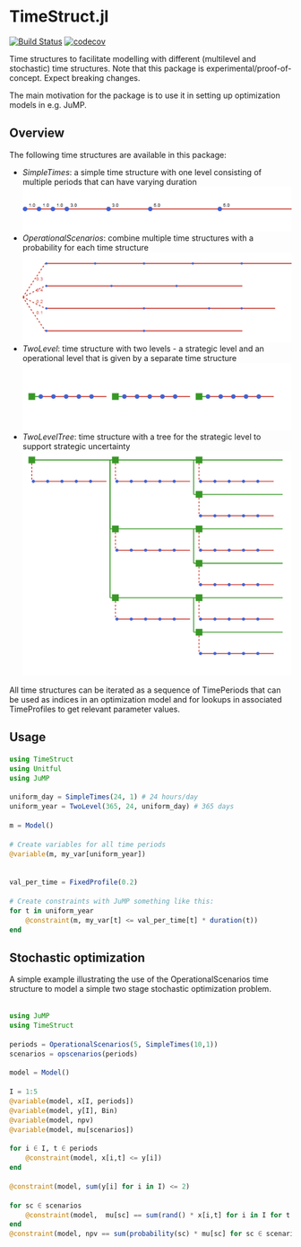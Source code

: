 # TimeStruct.jl

[![Build Status](https://github.com/trulsf/TimeStruct.jl/workflows/CI/badge.svg?branch=main)](https://github.com/trulsf/TimeStruct.jl/actions?query=workflow%3ACI)
[![codecov](https://codecov.io/gh/trulsf/TimeStruct.jl/branch/master/graph/badge.svg?token=n4qH6HCH0r)](https://codecov.io/gh/trulsf/TimeStruct.jl)

Time structures to facilitate modelling with different (multilevel and stochastic) time structures. Note that this package is experimental/proof-of-concept. Expect breaking changes.

The main motivation for the package is to use it in setting up optimization models in e.g. JuMP.

## Overview

The following time structures are available in this package:
- _SimpleTimes_: a simple time structure with one level consisting of multiple periods that can have varying duration
![simple times](doc/figs/simple_times.png)
- _OperationalScenarios_: combine multiple time structures with a probability for each time structure
![oeprational scenarios](doc/figs/opscen.png)
- _TwoLevel_: time structure with two levels - a strategic level and an operational level that is given by a separate time structure
![two level](doc/figs/twolevel.png)
- _TwoLevelTree_: time structure with a tree for the strategic level to support strategic uncertainty
![tree](doc/figs/regtree.png)

All time structures can be iterated as a sequence of TimePeriods that can be used as indices in an optimization model and for lookups in associated TimeProfiles to get relevant parameter values. 

## Usage

```julia
using TimeStruct
using Unitful
using JuMP

uniform_day = SimpleTimes(24, 1) # 24 hours/day
uniform_year = TwoLevel(365, 24, uniform_day) # 365 days

m = Model() 

# Create variables for all time periods
@variable(m, my_var[uniform_year])


val_per_time = FixedProfile(0.2)

# Create constraints with JuMP something like this:
for t in uniform_year
    @constraint(m, my_var[t] <= val_per_time[t] * duration(t))
end

```

## Stochastic optimization

A simple example illustrating the use of the OperationalScenarios time structure to model a
simple two stage stochastic optimization problem.

```julia

using JuMP
using TimeStruct

periods = OperationalScenarios(5, SimpleTimes(10,1))
scenarios = opscenarios(periods)

model = Model()

I = 1:5
@variable(model, x[I, periods])
@variable(model, y[I], Bin)
@variable(model, npv)
@variable(model, mu[scenarios])

for i ∈ I, t ∈ periods 
    @constraint(model, x[i,t] <= y[i])
end

@constraint(model, sum(y[i] for i in I) <= 2)

for sc ∈ scenarios
    @constraint(model,  mu[sc] == sum(rand() * x[i,t] for i in I for t ∈ periods))
end
@constraint(model, npv == sum(probability(sc) * mu[sc] for sc ∈ scenarios))
```